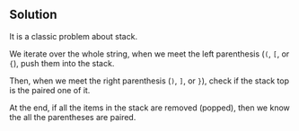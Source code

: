 ## Solution

It is a classic problem about stack.

We iterate over the whole string, when we meet the left parenthesis (`(`, `[`, or `{`), push them into the stack.

Then, when we meet the right parenthesis (`)`, `]`, or `}`), check if the stack top is the paired one of it.

At the end, if all the items in the stack are removed (popped), then we know the all the parentheses are paired.
